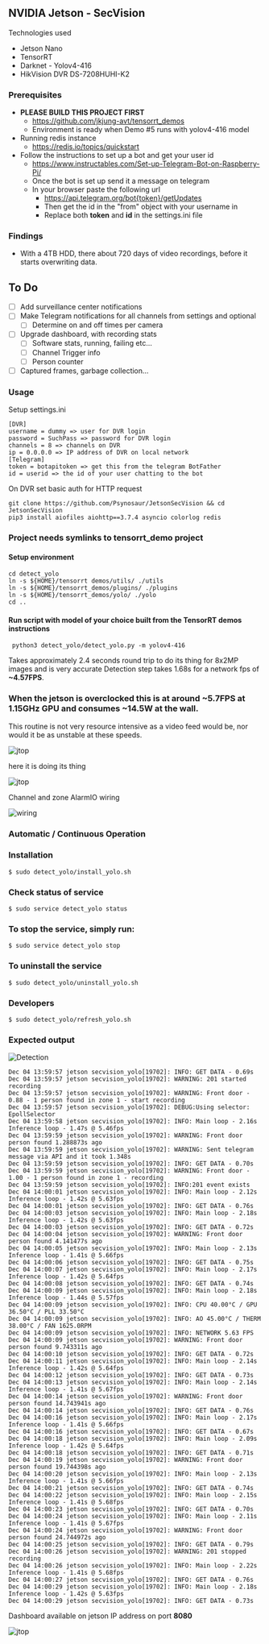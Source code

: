 ## NVIDIA Jetson - SecVision

Technologies used
  - Jetson Nano
  - TensorRT 
  - Darknet - Yolov4-416
  - HikVision DVR DS-7208HUHI-K2

### Prerequisites 

  - **PLEASE BUILD THIS PROJECT FIRST**
    - https://github.com/jkjung-avt/tensorrt_demos
    - Environment is ready when Demo #5 runs with yolov4-416 model
  - Running redis instance 
    - https://redis.io/topics/quickstart
  - Follow the instructions to set up a bot and get your user id
    - https://www.instructables.com/Set-up-Telegram-Bot-on-Raspberry-Pi/
    - Once the bot is set up send it a message on telegram
    - In your browser paste the following url
      - https://api.telegram.org/bot{token}/getUpdates 
      - Then get the id in the "from" object with your username in
      - Replace both **token** and **id** in the settings.ini file
    
### Findings

 - With a 4TB HDD, there about 720 days of video recordings, before it starts overwriting data.

## To Do 

  - [ ] Add surveillance center notifications
  - [ ] Make Telegram notifications for all channels from settings and optional
    - [ ] Determine on and off times per camera
  - [ ] Upgrade dashboard, with recording stats
    - [ ] Software stats, running, failing etc...
    - [ ] Channel Trigger info
    - [ ] Person counter 
  - [ ] Captured frames, garbage collection...

 ### Usage

   Setup settings.ini
    
    [DVR]
    username = dummy => user for DVR login
    password = SuchPass => password for DVR login
    channels = 8 => channels on DVR
    ip = 0.0.0.0 => IP address of DVR on local network
    [Telegram]
    token = botapitoken => get this from the telegram BotFather
    id = userid => the id of your user chatting to the bot
   
   On DVR set basic auth for HTTP request
   
    git clone https://github.com/Psynosaur/JetsonSecVision && cd JetsonSecVision
    pip3 install aiofiles aiohttp==3.7.4 asyncio colorlog redis

   ### Project needs symlinks to tensorrt_demo project
   #### Setup environment

    cd detect_yolo 
    ln -s ${HOME}/tensorrt demos/utils/ ./utils
    ln -s ${HOME}/tensorrt_demos/plugins/ ./plugins
    ln -s ${HOME}/tensorrt_demos/yolo/ ./yolo
    cd ..

   #### Run script with model of your choice built from the TensorRT demos instructions

     python3 detect_yolo/detect_yolo.py -m yolov4-416

   Takes approximately 2.4 seconds round trip to do its thing for 8x2MP images and is very accurate
   Detection step takes 1.68s for a network fps of **~4.57FPS**. 
   
   ### When the jetson is overclocked this is at around ~5.7FPS at 1.15GHz GPU and consumes ~14.5W at the wall.
    
   This routine is not very resource intensive as a video feed would be, nor would it be as unstable at these speeds.

   ![jtop](./detect_yolo/jtop.png)

   here it is doing its thing

   ![jtop](./detect_yolo/nano.png)

   Channel and zone AlarmIO wiring

   ![wiring](./detect_yolo/AlarmIO.jpg)

   ### Automatic / Continuous Operation
   
   ### Installation

    $ sudo detect_yolo/install_yolo.sh

   ### Check status of service

    $ sudo service detect_yolo status
     
   ### To stop the service, simply run:

    $ sudo service detect_yolo stop

   ### To uninstall the service

    $ sudo detect_yolo/uninstall_yolo.sh

### Developers

    $ sudo detect_yolo/refresh_yolo.sh

### Expected output 

![Detection](./detect_yolo/img.jpg)

    Dec 04 13:59:57 jetson secvision_yolo[19702]: INFO: GET DATA - 0.69s
    Dec 04 13:59:57 jetson secvision_yolo[19702]: WARNING: 201 started recording
    Dec 04 13:59:57 jetson secvision_yolo[19702]: WARNING: Front door - 0.88 - 1 person found in zone 1 - start recording
    Dec 04 13:59:57 jetson secvision_yolo[19702]: DEBUG:Using selector: EpollSelector
    Dec 04 13:59:58 jetson secvision_yolo[19702]: INFO: Main loop - 2.16s Inference loop - 1.47s @ 5.46fps
    Dec 04 13:59:59 jetson secvision_yolo[19702]: WARNING: Front door person found 1.288873s ago
    Dec 04 13:59:59 jetson secvision_yolo[19702]: WARNING: Sent telegram message via API and it took 1.348s
    Dec 04 13:59:59 jetson secvision_yolo[19702]: INFO: GET DATA - 0.70s
    Dec 04 13:59:59 jetson secvision_yolo[19702]: WARNING: Front door - 1.00 - 1 person found in zone 1 - recording
    Dec 04 13:59:59 jetson secvision_yolo[19702]: INFO:201 event exists
    Dec 04 14:00:01 jetson secvision_yolo[19702]: INFO: Main loop - 2.12s Inference loop - 1.42s @ 5.63fps
    Dec 04 14:00:01 jetson secvision_yolo[19702]: INFO: GET DATA - 0.76s
    Dec 04 14:00:03 jetson secvision_yolo[19702]: INFO: Main loop - 2.18s Inference loop - 1.42s @ 5.63fps
    Dec 04 14:00:03 jetson secvision_yolo[19702]: INFO: GET DATA - 0.72s
    Dec 04 14:00:04 jetson secvision_yolo[19702]: WARNING: Front door person found 4.141477s ago
    Dec 04 14:00:05 jetson secvision_yolo[19702]: INFO: Main loop - 2.13s Inference loop - 1.41s @ 5.66fps
    Dec 04 14:00:06 jetson secvision_yolo[19702]: INFO: GET DATA - 0.75s
    Dec 04 14:00:07 jetson secvision_yolo[19702]: INFO: Main loop - 2.17s Inference loop - 1.42s @ 5.64fps
    Dec 04 14:00:08 jetson secvision_yolo[19702]: INFO: GET DATA - 0.74s
    Dec 04 14:00:09 jetson secvision_yolo[19702]: INFO: Main loop - 2.18s Inference loop - 1.44s @ 5.57fps
    Dec 04 14:00:09 jetson secvision_yolo[19702]: INFO: CPU 40.00°C / GPU 36.50°C / PLL 33.50°C
    Dec 04 14:00:09 jetson secvision_yolo[19702]: INFO: AO 45.00°C / THERM 38.00°C / FAN 1625.0RPM
    Dec 04 14:00:09 jetson secvision_yolo[19702]: INFO: NETWORK 5.63 FPS
    Dec 04 14:00:09 jetson secvision_yolo[19702]: WARNING: Front door person found 9.743311s ago
    Dec 04 14:00:10 jetson secvision_yolo[19702]: INFO: GET DATA - 0.72s
    Dec 04 14:00:11 jetson secvision_yolo[19702]: INFO: Main loop - 2.14s Inference loop - 1.42s @ 5.64fps
    Dec 04 14:00:12 jetson secvision_yolo[19702]: INFO: GET DATA - 0.73s
    Dec 04 14:00:13 jetson secvision_yolo[19702]: INFO: Main loop - 2.14s Inference loop - 1.41s @ 5.67fps
    Dec 04 14:00:14 jetson secvision_yolo[19702]: WARNING: Front door person found 14.743941s ago
    Dec 04 14:00:14 jetson secvision_yolo[19702]: INFO: GET DATA - 0.76s
    Dec 04 14:00:16 jetson secvision_yolo[19702]: INFO: Main loop - 2.17s Inference loop - 1.41s @ 5.66fps
    Dec 04 14:00:16 jetson secvision_yolo[19702]: INFO: GET DATA - 0.67s
    Dec 04 14:00:18 jetson secvision_yolo[19702]: INFO: Main loop - 2.09s Inference loop - 1.42s @ 5.64fps
    Dec 04 14:00:18 jetson secvision_yolo[19702]: INFO: GET DATA - 0.71s
    Dec 04 14:00:19 jetson secvision_yolo[19702]: WARNING: Front door person found 19.744398s ago
    Dec 04 14:00:20 jetson secvision_yolo[19702]: INFO: Main loop - 2.13s Inference loop - 1.41s @ 5.66fps
    Dec 04 14:00:21 jetson secvision_yolo[19702]: INFO: GET DATA - 0.74s
    Dec 04 14:00:22 jetson secvision_yolo[19702]: INFO: Main loop - 2.15s Inference loop - 1.41s @ 5.68fps
    Dec 04 14:00:23 jetson secvision_yolo[19702]: INFO: GET DATA - 0.70s
    Dec 04 14:00:24 jetson secvision_yolo[19702]: INFO: Main loop - 2.11s Inference loop - 1.41s @ 5.67fps
    Dec 04 14:00:24 jetson secvision_yolo[19702]: WARNING: Front door person found 24.744972s ago
    Dec 04 14:00:25 jetson secvision_yolo[19702]: INFO: GET DATA - 0.79s
    Dec 04 14:00:26 jetson secvision_yolo[19702]: WARNING: 201 stopped recording
    Dec 04 14:00:26 jetson secvision_yolo[19702]: INFO: Main loop - 2.22s Inference loop - 1.41s @ 5.68fps
    Dec 04 14:00:27 jetson secvision_yolo[19702]: INFO: GET DATA - 0.76s
    Dec 04 14:00:29 jetson secvision_yolo[19702]: INFO: Main loop - 2.18s Inference loop - 1.42s @ 5.63fps
    Dec 04 14:00:29 jetson secvision_yolo[19702]: INFO: GET DATA - 0.73s
    
 Dashboard available on jetson IP address on port **8080** 

   ![jtop](./detect_yolo/mobile_dash.jpg)  

